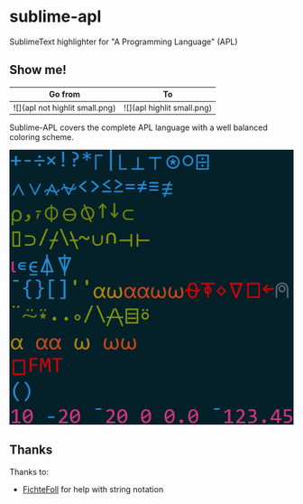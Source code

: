 sublime-apl
===========

SublimeText highlighter for "A Programming Language" (APL)

Show me!
--------

| Go from                        | To                         |
|--------------------------------|----------------------------|
| ![](apl not highlit small.png) | ![](apl highlit small.png) |

Sublime-APL covers the complete APL language with a well balanced 
coloring scheme.

![](opertable.png)





Thanks
------

Thanks to:

  * [FichteFoll](http://github.com/FichteFoll/) for help with string notation